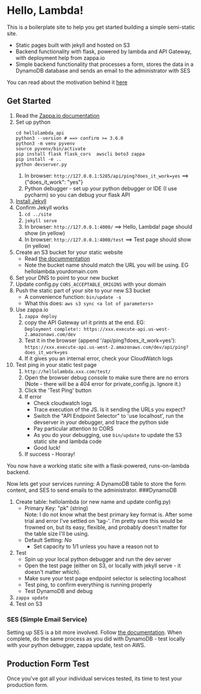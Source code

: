 # Hello, Lambda!
This is a boilerplate site to help you get started building a simple semi-static site.
* Static pages built with jekyll and hosted on S3
* Backend functionality with flask, powered by lambda and API Gateway, with deployment help from zappa.io
* Simple backend functionality that processes a form, stores the data in a DynamoDB database and sends an email to the administrator with SES

You can read about the motivation behind it [here](https://medium.com/@rrosen326/a-semi-static-site-with-s3-lambda-jekyll-and-flask-93c33c0fc820)

## Get Started

1. Read the [Zappa.io documentation](https://github.com/Miserlou/Zappa)
1. Set up python
    ```
    cd hellolambda_api
    python3 --version # ==> confirm >= 3.6.0
    python3 -m venv pyvenv
    source pyvenv/bin/activate
    pip install flask flask_cors  awscli boto3 zappa
    pip install -e ..
    python devserver.py
    ```
    1. In browser: `http://127.0.0.1:5285/api/ping?does_it_work=yes` ==> {"does_it_work": "yes"}
    1. Python debugger - set up your python debugger or IDE (I use pycharm) so you can debug your flask API
1. [Install Jekyll](http://jekyllrb.com/docs/installation/)
1. Confirm Jekyll works
    1. `cd ../site`
    1. `jekyll serve`
    1. In browser: `http://127.0.0.1:4000/` ==> Hello, Lambda! page should show (in yellow)
    1. In browser: `http://127.0.0.1:4000/test` ==> Test page should show (in yellow)
1. Create an S3 bucket for your static website
    * Read [the docummentation](http://docs.aws.amazon.com/AmazonS3/latest/dev/WebsiteHosting.html)
    * Note the bucket name should match the URL you will be using. EG hellolambda.yourdomain.com
1. Set your DNS to point to your new bucket
1. Update config.py `CORS_ACCEPTABLE_ORIGINS` with your domain
1. Push the static part of your site to your new S3 bucket
    * A convenience function: `bin/update -s`
    * What this does: `aws s3 sync <a lot of parameters>`
1. Use zappa.io
    1. `zappa deploy`
    1. copy the API Gateway url it prints at the end. EG:  
       `Deployment complete!: https://xxx.execute-api.us-west-2.amazonaws.com/dev`
    1. Test it in the browser (append '/api/ping?does_it_work=yes'):  
       `https://xxx.execute-api.us-west-2.amazonaws.com/dev/api/ping?does_it_work=yes`
    1. If it gives you an internal error, check your CloudWatch logs
1. Test ping in your static test page
    1. `http://hellolambda.xxx.com/test/`
    1. Open the browser debug console to make sure there are no errors  
        (Note - there will be a 404 error for private_config.js. Ignore it.)
    1. Click the 'Test Ping' button
    1. If error
        * Check cloudwatch logs
        * Trace execution of the JS. Is it sending the URLs you expect?
        * Switch the "API Endpoint Selector" to 'use localhost', run the devserver in your debugger, and trace the python side
        * Pay particular attention to CORS
        * As you do your debugging, use `bin/update` to update the S3 static site and lambda code
        * Good luck!
    1. If success - Hooray!

You now have a working static site with a flask-powered, runs-on-lambda backend.

Now lets get your services running: A DynamoDB table to store the form content, and SES to send emails to the administrator.
###DynamoDB
1. Create table: hellolambda (or new name and update config.py)
    * Primary Key: "pk" (string)  
    Note: I do not know what the best primary key format is. After some trial and error I've settled on 'tag-<datestr>'. I'm pretty sure this would be frowned on, but its easy, flexible, and probably doesn't matter for the table size I'll be using.
    * Default Setting: *No*
        * Set capacity to 1/1 unless you have a reason not to
1. Test
    * Spin up your local python debugger and run the dev server
    * Open the test page (either on S3, or locally with jekyll serve - it doesn't matter which). 
    * Make sure your test page endpoint selector is selecting localhost
    * Test ping, to confirm everything is running properly
    * Test DynamoDB and debug
1. `zappa update`
1. Test on S3

### SES (Simple Email Service)
Setting up SES is a bit more involved.  Follow [the documentation](https://aws.amazon.com/documentation/ses/).  When complete, do the same process as you did with DynamoDB - test locally with your python debugger, zappa update, test on AWS. 

## Production Form Test
Once you've got all your individual services tested, its time to test your production form. 

